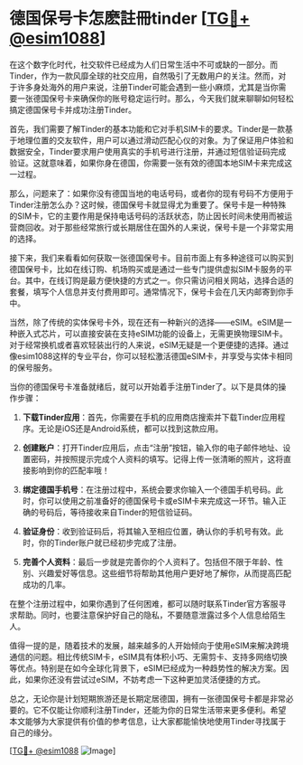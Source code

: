 # 德国保号卡怎麽註冊tinder [[TG💪+ @esim1088](https://t.me/s/esim1088)]

在这个数字化时代，社交软件已经成为人们日常生活中不可或缺的一部分。而Tinder，作为一款风靡全球的社交应用，自然吸引了无数用户的关注。然而，对于许多身处海外的用户来说，注册Tinder可能会遇到一些小麻烦，尤其是当你需要一张德国保号卡来确保你的账号稳定运行时。那么，今天我们就来聊聊如何轻松搞定德国保号卡并成功注册Tinder。

首先，我们需要了解Tinder的基本功能和它对手机SIM卡的要求。Tinder是一款基于地理位置的交友软件，用户可以通过滑动匹配心仪的对象。为了保证用户体验和数据安全，Tinder要求用户使用真实的手机号进行注册，并通过短信验证码完成验证。这就意味着，如果你身在德国，你需要一张有效的德国本地SIM卡来完成这一过程。

那么，问题来了：如果你没有德国当地的电话号码，或者你的现有号码不方便用于Tinder注册怎么办？这时候，德国保号卡就显得尤为重要了。保号卡是一种特殊的SIM卡，它的主要作用是保持电话号码的活跃状态，防止因长时间未使用而被运营商回收。对于那些经常旅行或长期居住在国外的人来说，保号卡是一个非常实用的选择。

接下来，我们来看看如何获取一张德国保号卡。目前市面上有多种途径可以购买到德国保号卡，比如在线订购、机场购买或是通过一些专门提供虚拟SIM卡服务的平台。其中，在线订购是最方便快捷的方式之一。你只需访问相关网站，选择合适的套餐，填写个人信息并支付费用即可。通常情况下，保号卡会在几天内邮寄到你手中。

当然，除了传统的实体保号卡外，现在还有一种新兴的选择——eSIM。eSIM是一种嵌入式芯片，可以直接安装在支持eSIM功能的设备上，无需更换物理SIM卡。对于经常换机或者喜欢轻装出行的人来说，eSIM无疑是一个更便捷的选择。通过像esim1088这样的专业平台，你可以轻松激活德国eSIM卡，并享受与实体卡相同的保号服务。

当你的德国保号卡准备就绪后，就可以开始着手注册Tinder了。以下是具体的操作步骤：

1. **下载Tinder应用**：首先，你需要在手机的应用商店搜索并下载Tinder应用程序。无论是iOS还是Android系统，都可以找到这款应用。

2. **创建账户**：打开Tinder应用后，点击“注册”按钮，输入你的电子邮件地址、设置密码，并按照提示完成个人资料的填写。记得上传一张清晰的照片，这将直接影响到你的匹配率哦！

3. **绑定德国手机号**：在注册过程中，系统会要求你输入一个德国手机号码。此时，你可以使用之前准备好的德国保号卡或eSIM卡来完成这一环节。输入正确的号码后，等待接收来自Tinder的短信验证码。

4. **验证身份**：收到验证码后，将其输入至相应位置，确认你的手机号有效。此时，你的Tinder账户就已经初步完成了注册。

5. **完善个人资料**：最后一步就是完善你的个人资料了。包括但不限于年龄、性别、兴趣爱好等信息。这些细节将帮助其他用户更好地了解你，从而提高匹配成功的几率。

在整个注册过程中，如果你遇到了任何困难，都可以随时联系Tinder官方客服寻求帮助。同时，也要注意保护好自己的隐私，不要随意泄露过多个人信息给陌生人。

值得一提的是，随着技术的发展，越来越多的人开始倾向于使用eSIM来解决跨境通信的问题。相比传统SIM卡，eSIM具有体积小巧、无需剪卡、支持多网络切换等优点。特别是在如今全球化背景下，eSIM已经成为一种趋势性的解决方案。因此，如果你还没有尝试过eSIM，不妨考虑一下这种更加灵活便捷的方式。

总之，无论你是计划短期旅游还是长期定居德国，拥有一张德国保号卡都是非常必要的。它不仅能让你顺利注册Tinder，还能为你的日常生活带来更多便利。希望本文能够为大家提供有价值的参考信息，让大家都能愉快地使用Tinder寻找属于自己的缘分。

[[TG💪+ @esim1088](https://t.me/s/esim1088) ![Image](https://i.postimg.cc/4NQfJmqS/Snipaste-2025-05-13-00-14-12.png)]